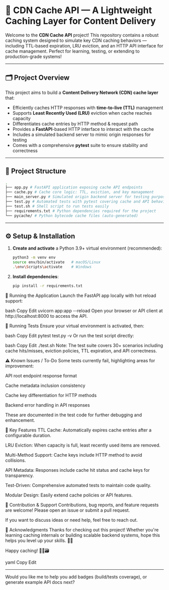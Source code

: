 # 🚀 CDN Cache API — A Lightweight Caching Layer for Content Delivery

Welcome to the **CDN Cache API** project! This repository contains a robust caching system designed to simulate key CDN caching behaviors — including TTL-based expiration, LRU eviction, and an HTTP API interface for cache management. Perfect for learning, testing, or extending to production-grade systems!

---

## 🗂️ Project Overview

This project aims to build a **Content Delivery Network (CDN) cache layer** that:

- Efficiently caches HTTP responses with **time-to-live (TTL)** management
- Supports **Least Recently Used (LRU)** eviction when cache reaches capacity
- Differentiates cache entries by HTTP method & request path
- Provides a **FastAPI**-based HTTP interface to interact with the cache
- Includes a simulated backend server to mimic origin responses for testing
- Comes with a comprehensive **pytest** suite to ensure stability and correctness

---

## 📁 Project Structure
```bash
.
├── app.py # FastAPI application exposing cache API endpoints
├── cache.py # Cache core logic: TTL, eviction, and key management
├── main_server.py # Simulated origin backend server for testing purposes
├── test.py # Automated tests with pytest covering cache and API behaviors
├── test.sh # Shell script to run tests easily
├── requirements.txt # Python dependencies required for the project
└── pycache/ # Python bytecode cache files (auto-generated)
```

---

## ⚙️ Setup & Installation

1. **Create and activate** a Python 3.9+ virtual environment (recommended):

   ```bash
   python3 -m venv env
   source env/bin/activate   # macOS/Linux
   .\env\Scripts\activate    # Windows

2. **Install dependencies**:
    ```bash
    pip install -r requirements.txt
    ```
🚀 Running the Application
Launch the FastAPI app locally with hot reload support:

bash
Copy
Edit
uvicorn app:app --reload
Open your browser or API client at http://localhost:8000 to access the API.

🧪 Running Tests
Ensure your virtual environment is activated, then:

bash
Copy
Edit
pytest test.py -v
Or run the test script directly:

bash
Copy
Edit
./test.sh
Note: The test suite covers 30+ scenarios including cache hits/misses, eviction policies, TTL expiration, and API correctness.

⚠️ Known Issues / To-Do
Some tests currently fail, highlighting areas for improvement:

API root endpoint response format

Cache metadata inclusion consistency

Cache key differentiation for HTTP methods

Backend error handling in API responses

These are documented in the test code for further debugging and enhancement.

📌 Key Features
TTL Cache: Automatically expires cache entries after a configurable duration.

LRU Eviction: When capacity is full, least recently used items are removed.

Multi-Method Support: Cache keys include HTTP method to avoid collisions.

API Metadata: Responses include cache hit status and cache keys for transparency.

Test-Driven: Comprehensive automated tests to maintain code quality.

Modular Design: Easily extend cache policies or API features.

🤝 Contribution & Support
Contributions, bug reports, and feature requests are welcome! Please open an issue or submit a pull request.

If you want to discuss ideas or need help, feel free to reach out.

🙌 Acknowledgments
Thanks for checking out this project! Whether you're learning caching internals or building scalable backend systems, hope this helps you level up your skills. 💪✨

Happy caching! 🎉🚀🗃️

yaml
Copy
Edit

---

Would you like me to help you add badges (build/tests coverage), or generate example API docs next?







